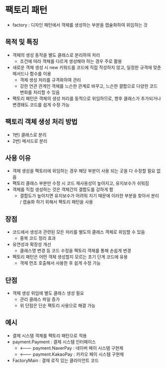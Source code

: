 # 팩토리 패턴
- factory : 디자인 패턴에서 객체를 생성하는 부분을 캡슐화하여 위임하는 것

## 목적 및 특징
- 객체의 생성 동작을 별도 클래스로 분리하여 처리
  - 조건에 따라 객체를 다르게 생성해야 하는 경우 주로 활용
- 새로운 객체 생성 시 new 키워드를 코드에 직접 작성하지 않고, 일정한 규격에 맞춘 메서드나 함수를 이용
  - 객체 생성 처리를 규격화하여 관리
  - 강한 연관 관계인 객체를 느슨한 관계로 바꾸고, 느슨한 결합으로 다양한 코드 변화를 처리할 수 있음
- 팩토리 패턴은 객체의 생성 처리를 동적으로 위임하므로, 향후 클래스가 추가되거나 변경돼도 코드를 쉽게 수정 가능

## 팩토리 객체 생성 처리 방법
- 1번) 클래스로 분리
- 2번) 메서드로 분리


## 사용 이유
- 객체 생성을 팩토리에 위임하는 경우 해당 부분이 사용 되는 곳을 다 수정할 필요 없음
- 팩토리 클래스 부분만 수정 시 코드 재사용성이 높아지고, 유지보수가 쉬워짐
- 객체를 직접 생성하는 것은 객체간의 결합도를 강하게 함
  - 결합도가 높아지면 유지보수가 어려워 지기 때문에 이러한 부분을 찾아서 분리 / 캡슐화 하기 위해서 팩토리 패턴을 사용

## 장점
- 코드에서 생성과 관련된 모든 처리를 별도의 클래스 객체로 위임할 수 있음
  - 중복 코드 정리 효과
- 유연성과 확장성 개선
  - 클래스명 변경 등 코드 수정을 팩토리 객체를 통해 손쉽게 변경
- 팩토리 패턴은 어떤 객체 생성할지 모르는 초기 단계 코드에 유용
  - 객체 먼조 호출해서 사용한 후 쉽게 수정 가능

## 단점
- 객체 생성 위임에 별도 클래스 생성 필요
  - 관리 클래스 파일 증가
  - 위 단점은 단순 팩토리 사용으로 해결 가능


## 예시
- 결제 시스템 객체를 팩토리 패턴으로 적용
- payment.Payment : 결제 시스템 인터페이스
  - <--- payment.NaverPay : 네이버 페이 시스템 구현체
  - <--- payment.KakaoPay : 카카오 페이 시스템 구현체
- FactoryMain : 결재 로직 있는 클라이언트 코드
